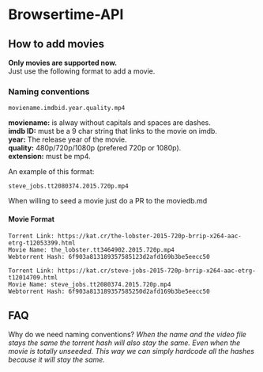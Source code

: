 # Browsertime-API

## How to add movies
**Only movies are supported now.**  
Just use the following format to add a movie.  

### Naming conventions
```
moviename.imdbid.year.quality.mp4
```
**moviename:** is alway without capitals and spaces are dashes.  
**imdb ID:** must be a 9 char string that links to the movie on imdb.  
**year:** The release year of the movie.  
**quality:** 480p/720p/1080p (prefered 720p or 1080p).  
**extension:** must be mp4. 

An example of this format:
```
steve_jobs.tt2080374.2015.720p.mp4
```




When willing to seed a movie just do a PR to the moviedb.md
#### Movie Format
    Torrent Link: https://kat.cr/the-lobster-2015-720p-brrip-x264-aac-etrg-t12053399.html
    Movie Name: the_lobster.tt3464902.2015.720p.mp4
    Webtorrent Hash: 6f903a813189357585123d2afd169b3be5eecc50
    
    Torrent Link: https://kat.cr/steve-jobs-2015-720p-brrip-x264-aac-etrg-t12014709.html
    Movie Name: steve_jobs.tt2080374.2015.720p.mp4
    Webtorrent Hash: 6f903a813189357585250d2afd169b3be5eecc50 


## FAQ
Why do we need naming conventions? 
*When the name and the video file stays the same the torrent hash will also stay the same. Even when the movie is totally unseeded. This way we can simply hardcode all the hashes because it will stay the same.*
